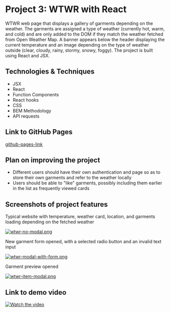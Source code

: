 # Project 3: WTWR with React

WTWR web page that displays a gallery of garments depending on the weather. The garments are assigned a type of weather (currently hot, warm, and cold) and are only added to the DOM if they match the weather fetched from Open Weather Map. A banner appears below the header displaying the current temperature and an image depending on the type of weather outside (clear, cloudy, rainy, stormy, snowy, foggy). The project is built using React and JSX.

## Technologies & Techniques

- JSX
- React
- Function Components
- React hooks
- CSS
- BEM Methodology
- API requests

## Link to GitHub Pages

[github-pages-link](https://marzahlde09.github.io/se_project_react/)

## Plan on improving the project

- Different users should have their own authentication and page so as to store their own garments and refer to the weather locally
- Users should be able to "like" garments, possibly including them earlier in the list as frequently viewed cards

## Screenshots of project features

Typical website with temperature, weather card, location, and garments loading depending on the fetched weather

[![wtwr-no-modal.png](https://i.postimg.cc/02bYy3cb/wtwr-no-modal.png)](https://postimg.cc/fJQtHH4N)

New garment form opened, with a selected radio button and an invalid text input

[![wtwr-modal-with-form.png](https://i.postimg.cc/7hQSNMYH/wtwr-modal-with-form.png)](https://postimg.cc/MfVc6BQN)

Garment preview opened

[![wtwr-item-modal.png](https://i.postimg.cc/nVdKZZKy/wtwr-item-modal.png)](https://postimg.cc/w3mRcCG2)

## Link to demo video

[![Watch the video](https://i.postimg.cc/02bYy3cb/wtwr-no-modal.png)](https://youtu.be/QU7gyVU-UBw)
